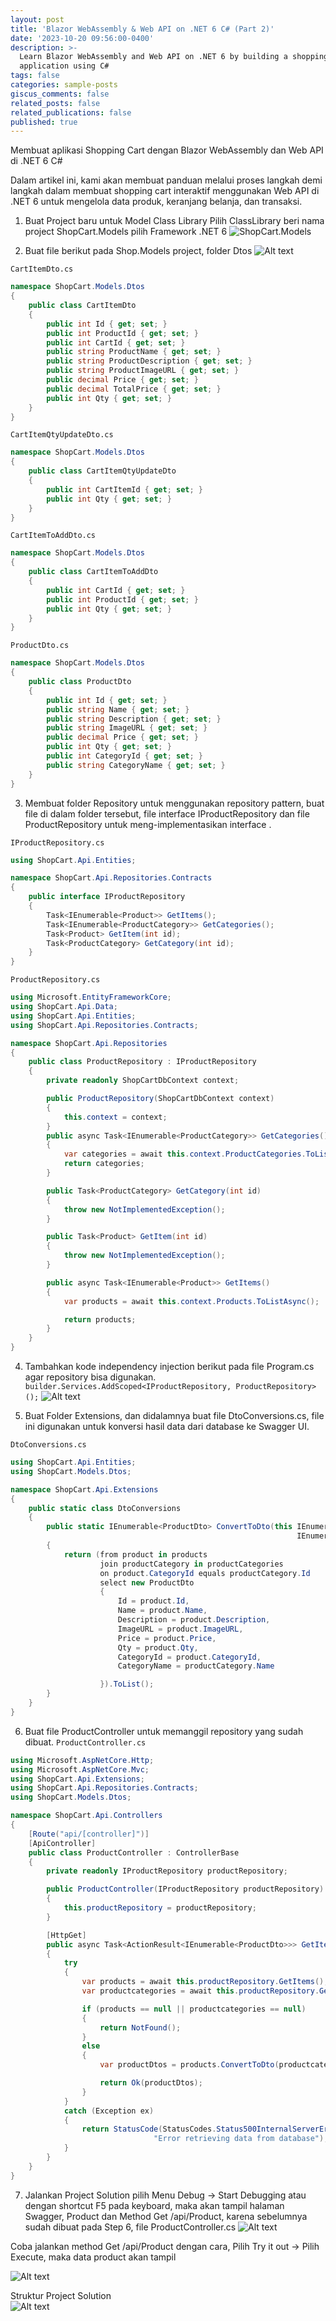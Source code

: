 ```yaml
---
layout: post
title: 'Blazor WebAssembly & Web API on .NET 6 C# (Part 2)'
date: '2023-10-20 09:56:00-0400'
description: >-
  Learn Blazor WebAssembly and Web API on .NET 6 by building a shopping cart
  application using C#
tags: false
categories: sample-posts
giscus_comments: false
related_posts: false
related_publications: false
published: true
---
```

Membuat aplikasi Shopping Cart dengan Blazor WebAssembly dan Web API di .NET 6 C#

Dalam artikel ini, kami akan membuat panduan melalui proses langkah demi langkah dalam membuat shopping cart interaktif menggunakan Web API di .NET 6 untuk mengelola data produk, keranjang belanja, dan transaksi.


1. Buat Project baru untuk Model Class Library
Pilih ClassLibrary
beri nama project ShopCart.Models
pilih Framework .NET 6
![ShopCart.Models](<../assets/img/Blazor Web Api/28.10.2023_11.51.07_REC.png>)


2. Buat file berikut pada Shop.Models project, folder Dtos
![Alt text](<../assets/img/Blazor Web Api/28.10.2023_12.04.03_REC.png>)

`CartItemDto.cs`
```c#
namespace ShopCart.Models.Dtos
{
    public class CartItemDto
    {
        public int Id { get; set; }
        public int ProductId { get; set; }
        public int CartId { get; set; }
        public string ProductName { get; set; }
        public string ProductDescription { get; set; }
        public string ProductImageURL { get; set; }
        public decimal Price { get; set; }
        public decimal TotalPrice { get; set; }
        public int Qty { get; set; }
    }
}
```

`CartItemQtyUpdateDto.cs`
```c#
namespace ShopCart.Models.Dtos
{
    public class CartItemQtyUpdateDto
    {
        public int CartItemId { get; set; }
        public int Qty { get; set; }
    }
}
```

`CartItemToAddDto.cs`
```c#
namespace ShopCart.Models.Dtos
{
    public class CartItemToAddDto
    {
        public int CartId { get; set; }
        public int ProductId { get; set; }
        public int Qty { get; set; }
    }
}
```

`ProductDto.cs`
```c#
namespace ShopCart.Models.Dtos
{
    public class ProductDto
    {
        public int Id { get; set; }
        public string Name { get; set; }
        public string Description { get; set; }
        public string ImageURL { get; set; }
        public decimal Price { get; set; }
        public int Qty { get; set; }
        public int CategoryId { get; set; }
        public string CategoryName { get; set; }
    }
}
```

3. Membuat folder Repository untuk menggunakan repository pattern, buat file di dalam folder tersebut, file interface IProductRepository dan file ProductRepository untuk meng-implementasikan interface .
   
`IProductRepository.cs`
```c#
using ShopCart.Api.Entities;

namespace ShopCart.Api.Repositories.Contracts
{
    public interface IProductRepository
    {
        Task<IEnumerable<Product>> GetItems();
        Task<IEnumerable<ProductCategory>> GetCategories();
        Task<Product> GetItem(int id);
        Task<ProductCategory> GetCategory(int id);    
    }
}
```
`ProductRepository.cs`
```c#
using Microsoft.EntityFrameworkCore;
using ShopCart.Api.Data;
using ShopCart.Api.Entities;
using ShopCart.Api.Repositories.Contracts;

namespace ShopCart.Api.Repositories
{
    public class ProductRepository : IProductRepository
    {
        private readonly ShopCartDbContext context;

        public ProductRepository(ShopCartDbContext context)
        {
            this.context = context;
        }
        public async Task<IEnumerable<ProductCategory>> GetCategories()
        {
            var categories = await this.context.ProductCategories.ToListAsync();
            return categories;
        }

        public Task<ProductCategory> GetCategory(int id)
        {
            throw new NotImplementedException();
        }

        public Task<Product> GetItem(int id)
        {
            throw new NotImplementedException();
        }

        public async Task<IEnumerable<Product>> GetItems()
        {
            var products = await this.context.Products.ToListAsync();

            return products;
        }
    }
}
```
4. Tambahkan kode independency injection berikut pada file Program.cs agar repository bisa digunakan.
`builder.Services.AddScoped<IProductRepository, ProductRepository>();`
![Alt text](<../assets/img/Blazor Web Api/29.10.2023_00.41.17_REC.png>)

5. Buat Folder Extensions, dan didalamnya buat file DtoConversions.cs, file ini digunakan untuk konversi hasil data dari database ke Swagger UI.

`DtoConversions.cs`
```c#
using ShopCart.Api.Entities;
using ShopCart.Models.Dtos;

namespace ShopCart.Api.Extensions
{
    public static class DtoConversions
    {
        public static IEnumerable<ProductDto> ConvertToDto(this IEnumerable<Product> products,
                                                                IEnumerable<ProductCategory> productCategories)
        {
            return (from product in products
                    join productCategory in productCategories
                    on product.CategoryId equals productCategory.Id
                    select new ProductDto
                    {
                        Id = product.Id,
                        Name = product.Name,
                        Description = product.Description,
                        ImageURL = product.ImageURL,
                        Price = product.Price,
                        Qty = product.Qty,
                        CategoryId = product.CategoryId,
                        CategoryName = productCategory.Name

                    }).ToList();
        }
    }
}
```

6. Buat file ProductController untuk memanggil repository yang sudah dibuat.
`ProductController.cs`
```c#
using Microsoft.AspNetCore.Http;
using Microsoft.AspNetCore.Mvc;
using ShopCart.Api.Extensions;
using ShopCart.Api.Repositories.Contracts;
using ShopCart.Models.Dtos;

namespace ShopCart.Api.Controllers
{
    [Route("api/[controller]")]
    [ApiController]
    public class ProductController : ControllerBase
    {
        private readonly IProductRepository productRepository;

        public ProductController(IProductRepository productRepository)
        {
            this.productRepository = productRepository;
        }

        [HttpGet]
        public async Task<ActionResult<IEnumerable<ProductDto>>> GetItems()
        {
            try
            {
                var products = await this.productRepository.GetItems();
                var productcategories = await this.productRepository.GetCategories();

                if (products == null || productcategories == null)
                {
                    return NotFound();
                }
                else
                {
                    var productDtos = products.ConvertToDto(productcategories);

                    return Ok(productDtos);
                }
            }
            catch (Exception ex)
            {
                return StatusCode(StatusCodes.Status500InternalServerError,
                                "Error retrieving data from database");
            }
        }
    }
}

```  

7. Jalankan Project Solution pilih Menu Debug -> Start Debugging atau dengan shortcut F5 pada keyboard, maka akan tampil halaman Swagger, Product dan Method Get /api/Product, karena sebelumnya sudah dibuat pada Step 6, file ProductController.cs 
![Alt text](<../assets/img/Blazor Web Api/29.10.2023_01.14.51_REC.png>)

Coba jalankan method Get /api/Product dengan cara, Pilih Try it out -> Pilih Execute,
maka data product akan tampil <br>

![Alt text](<../assets/img/Blazor Web Api/29.10.2023_01.24.41_REC.png>)

Struktur Project Solution <br>
![Alt text](<../assets/img/Blazor Web Api/29.10.2023_01.30.56_REC.png>)